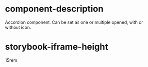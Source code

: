 # component-description
Accordion component. Can be set as one or multiple opened, with or without icon. 

# storybook-iframe-height
15rem